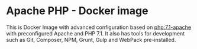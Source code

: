 # Apache PHP - Docker image

This is Docker Image with advanced configuration based on [php:7.1-apache](https://github.com/docker-library/php/blob/fe07cedc05d84a6af374dabdee82f213464ad3c5/7.1/jessie/apache/Dockerfile)
with preconfigured Apache and PHP 7.1. It also has tools for development such as Git, Composer, NPM, Grunt, Gulp and WebPack pre-installed.